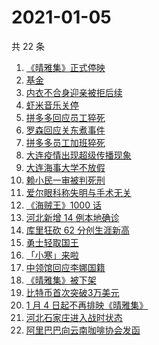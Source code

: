 # 2021-01-05

共 22 条

<!-- BEGIN -->
<!-- 最后更新时间 Tue Jan 05 2021 21:24:02 GMT+0800 (CST) -->
1. [《晴雅集》正式停映](https://www.zhihu.com/search?q=晴雅集)
1. [基金](https://www.zhihu.com/search?q=基金)
1. [内衣不合身迎亲被拒后续](https://www.zhihu.com/search?q=迎亲被拒)
1. [虾米音乐关停](https://www.zhihu.com/search?q=虾米音乐)
1. [拼多多回应员工猝死](https://www.zhihu.com/search?q=拼多多回应)
1. [罗森回应关东煮事件](https://www.zhihu.com/search?q=罗森关东煮)
1. [拼多多员工加班猝死](https://www.zhihu.com/search?q=拼多多猝死)
1. [大连疫情出现超级传播现象](https://www.zhihu.com/search?q=大连疫情)
1. [大连海事大学不放假](https://www.zhihu.com/search?q=大连海事大学)
1. [赖小民一审被判死刑](https://www.zhihu.com/search?q=赖小民)
1. [爱尔眼科称失明与手术无关](https://www.zhihu.com/search?q=爱尔眼科)
1. [《海贼王》1000 话](https://www.zhihu.com/search?q=海贼王)
1. [河北新增 14 例本地确诊](https://www.zhihu.com/search?q=河北新增)
1. [库里狂砍 62 分创生涯新高](https://www.zhihu.com/search?q=库里)
1. [勇士轻取国王](https://www.zhihu.com/search?q=勇士)
1. [「小寒」来啦](https://www.zhihu.com/search?q=小寒)
1. [中领馆回应李娜国籍](https://www.zhihu.com/search?q=李娜国籍)
1. [《晴雅集》被下架](https://www.zhihu.com/search?q=晴雅集)
1. [比特币首次突破3万美元](https://www.zhihu.com/search?q=比特币)
1. [1 月 4 日起不再排映《晴雅集》](https://www.zhihu.com/search?q=晴雅集)
1. [河北石家庄进入战时状态](https://www.zhihu.com/search?q=河北疫情)
1. [阿里巴巴向云南咖啡协会发函](https://www.zhihu.com/search?q=阿里巴巴)
<!-- END -->
